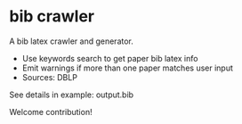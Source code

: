 # bib crawler

A bib latex crawler and generator.

* Use keywords search to get paper bib latex info
* Emit warnings if more than one paper matches user input
* Sources: DBLP

See details in example: output.bib

Welcome contribution!


